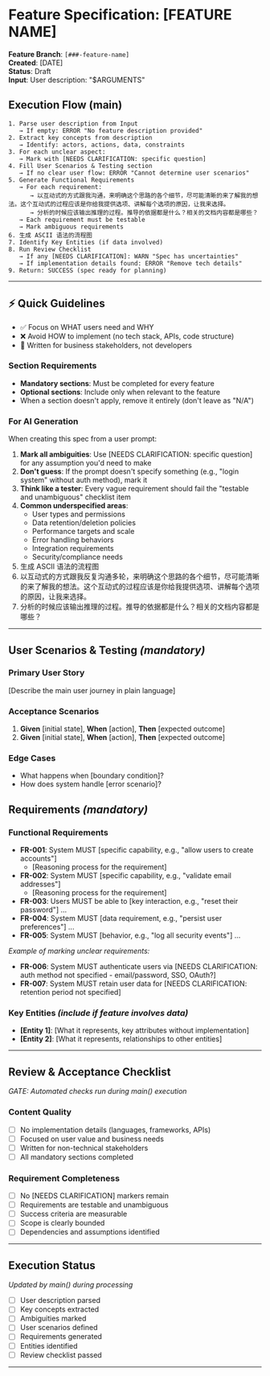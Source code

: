 # Feature Specification: [FEATURE NAME]

**Feature Branch**: `[###-feature-name]`  
**Created**: [DATE]  
**Status**: Draft  
**Input**: User description: "$ARGUMENTS"

## Execution Flow (main)
```
1. Parse user description from Input
   → If empty: ERROR "No feature description provided"
2. Extract key concepts from description
   → Identify: actors, actions, data, constraints
3. For each unclear aspect:
   → Mark with [NEEDS CLARIFICATION: specific question]
4. Fill User Scenarios & Testing section
   → If no clear user flow: ERROR "Cannot determine user scenarios"
5. Generate Functional Requirements
   → For each requirement:
      → 以互动式的方式跟我沟通，来明确这个思路的各个细节，尽可能清晰的来了解我的想法。这个互动式的过程应该是你给我提供选项、讲解每个选项的原因，让我来选择。
      → 分析的时候应该输出推理的过程。推导的依据都是什么？相关的文档内容都是哪些？
   → Each requirement must be testable
   → Mark ambiguous requirements
6. 生成 ASCII 语法的流程图
7. Identify Key Entities (if data involved)
8. Run Review Checklist
   → If any [NEEDS CLARIFICATION]: WARN "Spec has uncertainties"
   → If implementation details found: ERROR "Remove tech details"
9. Return: SUCCESS (spec ready for planning)
```

---

## ⚡ Quick Guidelines
- ✅ Focus on WHAT users need and WHY
- ❌ Avoid HOW to implement (no tech stack, APIs, code structure)
- 👥 Written for business stakeholders, not developers

### Section Requirements
- **Mandatory sections**: Must be completed for every feature
- **Optional sections**: Include only when relevant to the feature
- When a section doesn't apply, remove it entirely (don't leave as "N/A")

### For AI Generation
When creating this spec from a user prompt:
1. **Mark all ambiguities**: Use [NEEDS CLARIFICATION: specific question] for any assumption you'd need to make
2. **Don't guess**: If the prompt doesn't specify something (e.g., "login system" without auth method), mark it
3. **Think like a tester**: Every vague requirement should fail the "testable and unambiguous" checklist item
4. **Common underspecified areas**:
   - User types and permissions
   - Data retention/deletion policies
   - Performance targets and scale
   - Error handling behaviors
   - Integration requirements
   - Security/compliance needs
5. 生成 ASCII 语法的流程图
6. 以互动式的方式跟我反复沟通多轮，来明确这个思路的各个细节，尽可能清晰的来了解我的想法。这个互动式的过程应该是你给我提供选项、讲解每个选项的原因，让我来选择。
7. 分析的时候应该输出推理的过程。推导的依据都是什么？相关的文档内容都是哪些？

---

## User Scenarios & Testing *(mandatory)*

### Primary User Story
[Describe the main user journey in plain language]

### Acceptance Scenarios
1. **Given** [initial state], **When** [action], **Then** [expected outcome]
2. **Given** [initial state], **When** [action], **Then** [expected outcome]

### Edge Cases
- What happens when [boundary condition]?
- How does system handle [error scenario]?

## Requirements *(mandatory)*

### Functional Requirements
- **FR-001**: System MUST [specific capability, e.g., "allow users to create accounts"]
   - [Reasoning process for the requirement]
- **FR-002**: System MUST [specific capability, e.g., "validate email addresses"]
   - [Reasoning process for the requirement]
- **FR-003**: Users MUST be able to [key interaction, e.g., "reset their password"]
   ...
- **FR-004**: System MUST [data requirement, e.g., "persist user preferences"]
   ...
- **FR-005**: System MUST [behavior, e.g., "log all security events"]
   ...

*Example of marking unclear requirements:*
- **FR-006**: System MUST authenticate users via [NEEDS CLARIFICATION: auth method not specified - email/password, SSO, OAuth?]
- **FR-007**: System MUST retain user data for [NEEDS CLARIFICATION: retention period not specified]

### Key Entities *(include if feature involves data)*
- **[Entity 1]**: [What it represents, key attributes without implementation]
- **[Entity 2]**: [What it represents, relationships to other entities]

---

## Review & Acceptance Checklist
*GATE: Automated checks run during main() execution*

### Content Quality
- [ ] No implementation details (languages, frameworks, APIs)
- [ ] Focused on user value and business needs
- [ ] Written for non-technical stakeholders
- [ ] All mandatory sections completed

### Requirement Completeness
- [ ] No [NEEDS CLARIFICATION] markers remain
- [ ] Requirements are testable and unambiguous  
- [ ] Success criteria are measurable
- [ ] Scope is clearly bounded
- [ ] Dependencies and assumptions identified

---

## Execution Status
*Updated by main() during processing*

- [ ] User description parsed
- [ ] Key concepts extracted
- [ ] Ambiguities marked
- [ ] User scenarios defined
- [ ] Requirements generated
- [ ] Entities identified
- [ ] Review checklist passed

---
